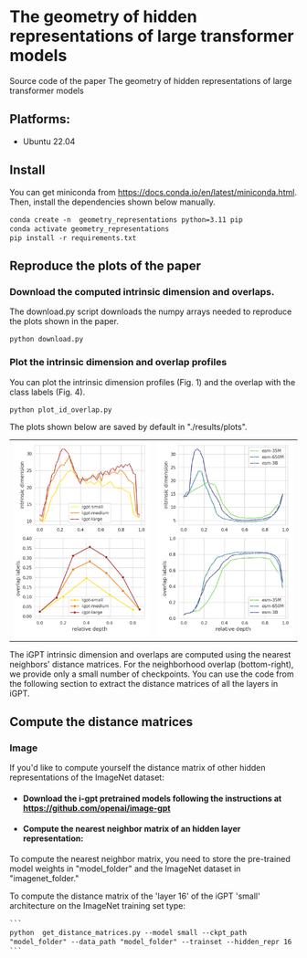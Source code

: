 # The geometry of hidden representations of large transformer models

Source code of the paper  The geometry of hidden representations of large transformer models


## Platforms:
- Ubuntu 22.04

## Install

You can get miniconda from https://docs.conda.io/en/latest/miniconda.html. Then, install the dependencies shown below manually.

```
conda create -n  geometry_representations python=3.11 pip
conda activate geometry_representations
pip install -r requirements.txt   
```

## Reproduce the plots of the paper
### Download the computed intrinsic dimension and overlaps. 
The download.py script downloads the numpy arrays needed to reproduce the plots shown in the paper.

```
python download.py 
```

### Plot the intrinsic dimension and overlap profiles
You can plot the intrinsic dimension profiles (Fig. 1) and the overlap with the class labels (Fig. 4).

```
python plot_id_overlap.py 
```
The plots shown below are saved by default in "./results/plots".

<table>
  <tr>
    <td><img src=results/plots/igpt_id_ov_labels.png width="300"></td>
    <td><img src=results/plots/esm_id_ov_labels.png width="300"></td>
  </tr>
</table>


The iGPT intrinsic dimension and overlaps are computed using the nearest neighbors' distance matrices. For the neighborhood overlap (bottom-right), we provide only a small number of checkpoints. 
You can use the code from the following section to extract the distance matrices of all the layers in iGPT.




## Compute the distance matrices 
### Image

If you'd like to compute yourself the distance matrix of other hidden representations of the ImageNet dataset:

   * #### Download the i-gpt pretrained models following the instructions at https://github.com/openai/image-gpt 


   * #### Compute the nearest neighbor matrix of an hidden layer representation:

   To compute the nearest neighbor matrix, you need to store the pre-trained model weights in "model_folder" and the ImageNet dataset in "imagenet_folder." 

   To compute the distance matrix of the 'layer 16' of the iGPT 'small' architecture on the ImageNet training set type:

    ```
    python  get_distance_matrices.py --model small --ckpt_path "model_folder" --data_path "model_folder" --trainset --hidden_repr 16
    ```








